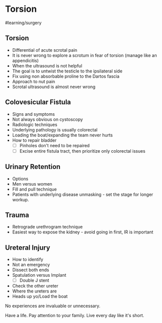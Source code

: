 # Torsion
#learning/surgery

## Torsion
* Differential of acute scrotal pain
* It is never wrong to explore a scrotum in fear of torsion (manage like an appendicitis)
* When the ultrasound is not helpful
* The goal is to untwist the testicle to the ipsilateral side
* Fix using non absorbable proline to the Dartos fascia
* Approach to nut pain
* Scrotal ultrasound is almost never wrong

## Colovesicular Fistula
* Signs and symptoms
* Not always obvious on cystoscopy
* Radiologic techniques
* Underlying pathology is usually colorectal
* Loading the boat/expanding the team never hurts
* How to repair bladder
	- [ ] Pinholes don't need to be repaired
	- [ ] Excise entire fistula tract, then prioritize only colorectal issues 

## Urinary Retention
* Options
* Men versus women
* Fill and pull technique
* Patients with underlying disease unmasking - set the stage for longer workup.

## Trauma
* Retrograde urethrogram technique
* Easiest way to expose the kidney - avoid going in first, IR is important

## Ureteral Injury
* How to identify
* Not an emergency
* Dissect both ends
* Spatulation versus Implant
	- [ ] Double J stent
* Check the other ureter
* Where the ureters are
* Heads up yo/Load the boat

No experiences are invaluable or unnecessary.

Have a life. Pay attention to your family. Live every day like it's short.






